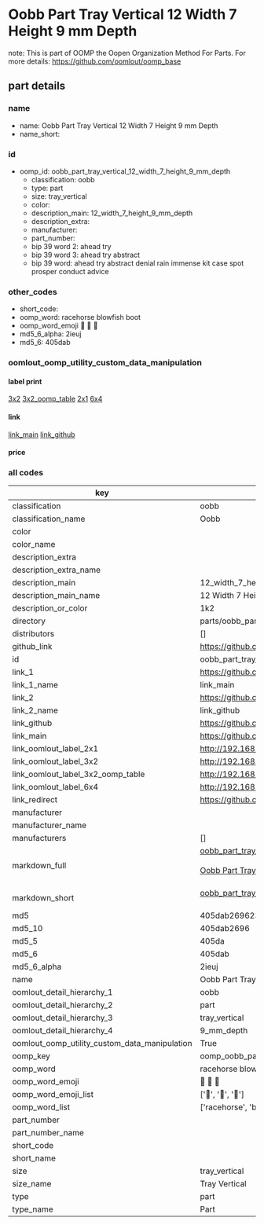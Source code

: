 # Oobb Part Tray Vertical 12 Width 7 Height 9 mm Depth  

note: This is part of OOMP the Oopen Organization Method For Parts. For more details: https://github.com/oomlout/oomp_base

##  part details
  







### name
* name: Oobb Part Tray Vertical 12 Width 7 Height 9 mm Depth
* name_short: 
### id
* oomp_id: oobb_part_tray_vertical_12_width_7_height_9_mm_depth
  * classification: oobb
  * type: part
  * size: tray_vertical
  * color: 
  * description_main: 12_width_7_height_9_mm_depth
  * description_extra: 
  * manufacturer: 
  * part_number: 
  * bip 39 word 2: ahead try
  * bip 39 word 3: ahead try abstract
  * bip 39 word: ahead try abstract denial rain immense kit case spot prosper conduct advice

### other_codes
* short_code: 
* oomp_word: racehorse blowfish boot
* oomp_word_emoji :racehorse: :blowfish: :boot:
* md5_6_alpha: 2ieuj
* md5_6: 405dab






### oomlout_oomp_utility_custom_data_manipulation
#### label print
[3x2](http://192.168.1.245:1112/?label=oomp%202ieuj)
[3x2_oomp_table](http://192.168.1.108:1112/?label=oomp%202ieuj)
[2x1](http://192.168.1.242:1112/?label=oomp%202ieuj)
[6x4](http://192.168.1.55:1112/?label=oomp%202ieuj)    

#### link

[link_main](https://github.com/oomlout/oomlout_oomp_version_1_messy/tree/main/parts/oobb_part_tray_vertical_12_width_7_height_9_mm_depth) [link_github](https://github.com/oomlout/oomlout_oomp_version_1_messy/tree/main/parts/oobb_part_tray_vertical_12_width_7_height_9_mm_depth)                             

#### price







### all codes 
| key | value |  
| --- | --- |  
| classification | oobb |  
| classification_name | Oobb |  
| color |  |  
| color_name |  |  
| description_extra |  |  
| description_extra_name |  |  
| description_main | 12_width_7_height_9_mm_depth |  
| description_main_name | 12 Width 7 Height 9 mm Depth |  
| description_or_color | 1k2 |  
| directory | parts/oobb_part_tray_vertical_12_width_7_height_9_mm_depth |  
| distributors | [] |  
| github_link | https://github.com/oomlout/oomlout_oomp_part_src/tree/main/parts/oobb_part_tray_vertical_12_width_7_height_9_mm_depth |  
| id | oobb_part_tray_vertical_12_width_7_height_9_mm_depth |  
| link_1 | https://github.com/oomlout/oomlout_oomp_version_1_messy/tree/main/parts/oobb_part_tray_vertical_12_width_7_height_9_mm_depth |  
| link_1_name | link_main |  
| link_2 | https://github.com/oomlout/oomlout_oomp_version_1_messy/tree/main/parts/oobb_part_tray_vertical_12_width_7_height_9_mm_depth |  
| link_2_name | link_github |  
| link_github | https://github.com/oomlout/oomlout_oomp_version_1_messy/tree/main/parts/oobb_part_tray_vertical_12_width_7_height_9_mm_depth |  
| link_main | https://github.com/oomlout/oomlout_oomp_version_1_messy/tree/main/parts/oobb_part_tray_vertical_12_width_7_height_9_mm_depth |  
| link_oomlout_label_2x1 | http://192.168.1.242:1112/?label=oomp%202ieuj |  
| link_oomlout_label_3x2 | http://192.168.1.245:1112/?label=oomp%202ieuj |  
| link_oomlout_label_3x2_oomp_table | http://192.168.1.108:1112/?label=oomp%202ieuj |  
| link_oomlout_label_6x4 | http://192.168.1.55:1112/?label=oomp%202ieuj |  
| link_redirect | https://github.com/oomlout/oomlout_oomp_version_1_messy/tree/main/parts/oobb_part_tray_vertical_12_width_7_height_9_mm_depth |  
| manufacturer |  |  
| manufacturer_name |  |  
| manufacturers | [] |  
| markdown_full | [oobb_part_tray_vertical_12_width_7_height_9_mm_depth](none)<br>[](none)<br>[Oobb Part Tray Vertical 12 Width 7 Height 9 Mm Depth](none)<br><br> |  
| markdown_short | [oobb_part_tray_vertical_12_width_7_height_9_mm_depth](none)<br><br> |  
| md5 | 405dab2696232f5dc65883a601fa7829 |  
| md5_10 | 405dab2696 |  
| md5_5 | 405da |  
| md5_6 | 405dab |  
| md5_6_alpha | 2ieuj |  
| name | Oobb Part Tray Vertical 12 Width 7 Height 9 mm Depth |  
| oomlout_detail_hierarchy_1 | oobb |  
| oomlout_detail_hierarchy_2 | part |  
| oomlout_detail_hierarchy_3 | tray_vertical |  
| oomlout_detail_hierarchy_4 | 9_mm_depth |  
| oomlout_oomp_utility_custom_data_manipulation | True |  
| oomp_key | oomp_oobb_part_tray_vertical_12_width_7_height_9_mm_depth |  
| oomp_word | racehorse blowfish boot |  
| oomp_word_emoji | :racehorse: :blowfish: :boot: |  
| oomp_word_emoji_list | [':racehorse:', ':blowfish:', ':boot:'] |  
| oomp_word_list | ['racehorse', 'blowfish', 'boot'] |  
| part_number |  |  
| part_number_name |  |  
| short_code |  |  
| short_name |  |  
| size | tray_vertical |  
| size_name | Tray Vertical |  
| type | part |  
| type_name | Part |  
